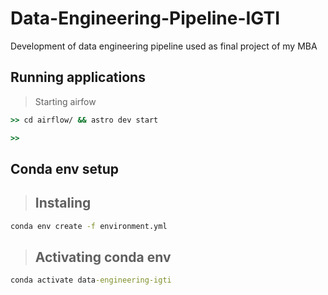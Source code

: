 # Data-Engineering-Pipeline-IGTI
Development of data engineering pipeline used as final project of my MBA

## Running applications

> Starting airfow

````cmd 
>> cd airflow/ && astro dev start
````

> 

````cmd 
>> 
````

## Conda env setup

> Instaling
>  -
```cmd
conda env create -f environment.yml
```

> Activating conda env
>  -
```cmd
conda activate data-engineering-igti
```
